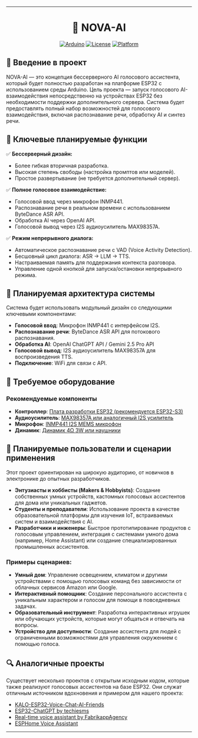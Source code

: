 
***

<div align="center">

# 🤖 NOVA-AI

[![Arduino](https://img.shields.io/badge/Arduino-ESP32-blue.svg)](https://www.arduino.cc/)
[![License](https://img.shields.io/badge/License-MIT-green.svg)](LICENSE)
[![Platform](https://img.shields.io/badge/Platform-ESP32-red.svg)](https://www.espressif.com/)

</div>

## 📝 Введение в проект

NOVA-AI — это концепция бессерверного AI голосового ассистента, который будет полностью разработан на платформе ESP32 с использованием среды Arduino. Цель проекта — запуск голосового AI-взаимодействия непосредственно на устройствах ESP32 без необходимости поддержки дополнительного сервера. Система будет предоставлять полный набор возможностей для голосового взаимодействия, включая распознавание речи, обработку AI и синтез речи.

## 🚀 Ключевые планируемые функции

✅ **Бессерверный дизайн:**
*   Более гибкая вторичная разработка.
*   Высокая степень свободы (настройка промптов или моделей).
*   Простое развертывание (не требуется дополнительный сервер).

✅ **Полное голосовое взаимодействие:**
*   Голосовой ввод через микрофон INMP441.
*   Распознавание речи в реальном времени с использованием ByteDance ASR API.
*   Обработка AI через OpenAI API.
*   Голосовой вывод через I2S аудиоусилитель MAX98357A.

✅ **Режим непрерывного диалога:**
*   Автоматическое распознавание речи с VAD (Voice Activity Detection).
*   Бесшовный цикл диалога: ASR → LLM → TTS.
*   Настраиваемая память для поддержания контекста разговора.
*   Управление одной кнопкой для запуска/остановки непрерывного режима.

## 🔧 Планируемая архитектура системы

Система будет использовать модульный дизайн со следующими ключевыми компонентами:
*   **Голосовой ввод**: Микрофон INMP441 с интерфейсом I2S.
*   **Распознавание речи**: ByteDance ASR API для потокового распознавания.
*   **Обработка AI**: OpenAI ChatGPT API / Gemini 2.5 Pro API
*   **Голосовой вывод**: I2S аудиоусилитель MAX98357A для воспроизведения TTS.
*   **Подключение**: WiFi для связи с API.

## 🔌 Требуемое оборудование

### Рекомендуемые компоненты
*   **Контроллер**: [Плата разработки ESP32 (рекомендуется ESP32-S3)](https://www.ozon.ru/product/modul-plata-esp32-s3-devkitc-1-type-c-1956181506/)
*   **Аудиоусилитель**: [MAX98357A или аналогичный I2S усилитель](https://www.ozon.ru/product/modul-tsifrovogo-unch-s-tsap-i2s-1x3-2-vt-uvh-2-5-5-5-v-max98357-1757505633/)
*   **Микрофон**: [INMP441 I2S MEMS микрофон](https://www.avito.ru/moskva/audio_i_video/inmp441_modul_vsenapravlennogo_mikrofona_mems_7517059725)
*   **Динамик**: [Динамик 4Ω 3W или наушники](https://www.ozon.ru/product/dinamik-3-vt-4-om-1-sht-2551515106/)

## 👥 Планируемые пользователи и сценарии применения

Этот проект ориентирован на широкую аудиторию, от новичков в электронике до опытных разработчиков.

*   **Энтузиасты и хоббисты (Makers & Hobbyists)**: Создание собственных умных устройств, кастомных голосовых ассистентов для дома или уникальных гаджетов.
*   **Студенты и преподаватели**: Использование проекта в качестве образовательной платформы для изучения IoT, встраиваемых систем и взаимодействия с AI.
*   **Разработчики и инженеры**: Быстрое прототипирование продуктов с голосовым управлением, интеграция с системами умного дома (например, Home Assistant) или создание специализированных промышленных ассистентов.

### Примеры сценариев:
*   **Умный дом**: Управление освещением, климатом и другими устройствами с помощью голосовых команд без зависимости от облачных сервисов Amazon или Google.
*   **Интерактивный помощник**: Создание персонального ассистента с уникальным характером и голосом для помощи в повседневных задачах.
*   **Образовательный инструмент**: Разработка интерактивных игрушек или обучающих устройств, которые могут общаться и отвечать на вопросы.
*   **Устройство для доступности**: Создание ассистента для людей с ограниченными возможностями для управления окружением с помощью голоса.

## 🔍 Аналогичные проекты

Существует несколько проектов с открытым исходным кодом, которые также реализуют голосовых ассистентов на базе ESP32. Они служат отличным источником вдохновения и примером для нашего проекта:
*   [KALO-ESP32-Voice-Chat-AI-Friends](https://github.com/Kalo-Kim/KALO-ESP32-Voice-Chat-AI-Friends)
*   [ESP32-ChatGPT by techiesms](https://github.com/techiesms/ESP32-ChatGPT)
*   [Real-time voice assistant by FabrikappAgency](https://github.com/FabrikappAgency/real-time-voice-assistant)
*   [ESPHome Voice Assistant](https://www.esphome.io/components/voice_assistant.html)

---
